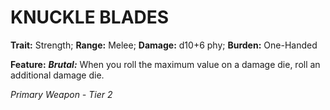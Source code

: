 # KNUCKLE BLADES

**Trait:** Strength; **Range:** Melee; **Damage:** d10+6 phy; **Burden:** One-Handed

**Feature:** ***Brutal:*** When you roll the maximum value on a damage die, roll an additional damage die.

*Primary Weapon - Tier 2*